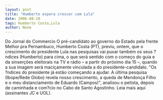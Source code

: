 ```yaml
---
layout: post
title: "Humberto espera crescer com Lula"
date: 2006-08-10
tags: Humberto Costa,Lula
author: None
---
```

Do Jornal do Commercio
O pré-candidato ao governo do Estado pela frente Melhor pra Pernambuco, Humberto Costa (PT), previu, ontem, que o crescimento do presidente Lula nas pesquisas vai puxar também os seus ?ndices
 (Humberto) para cima, o que será sentido com o começo do guia e da sinserções eleitorais na TV e rádio – a partir do próximo dia 15 –, quando a sua imagem será maciçamente vinculada a do presidente-candidato.
\"Os ?ndices do presidente já estão começando a ajudar. A última pesquisa (Ibope/Rede Globo) revela nosso crescimento, a queda de Mendonça Filho e o meu distanciamento de Eduardo (Campos)\", analisou o petista, depois de caminhada e com?cio no Cabo de Santo Agostinho.
Leia mais aqui (assinantes JC e UOL). 